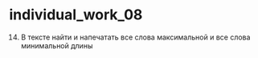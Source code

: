 # individual_work_08
14. В тексте найти и напечатать все слова максимальной и все слова минимальной длины
